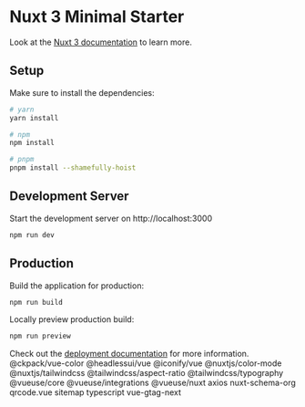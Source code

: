 # Nuxt 3 Minimal Starter

Look at the [Nuxt 3 documentation](https://nuxt.com/docs/getting-started/introduction) to learn more.

## Setup

Make sure to install the dependencies:

```bash
# yarn
yarn install

# npm
npm install

# pnpm
pnpm install --shamefully-hoist
```

## Development Server

Start the development server on http://localhost:3000

```bash
npm run dev
```

## Production

Build the application for production:

```bash
npm run build
```

Locally preview production build:

```bash
npm run preview
```

Check out the [deployment documentation](https://nuxt.com/docs/getting-started/deployment) for more information.
@ckpack/vue-color @headlessui/vue @iconify/vue @nuxtjs/color-mode @nuxtjs/tailwindcss @tailwindcss/aspect-ratio @tailwindcss/typography @vueuse/core @vueuse/integrations @vueuse/nuxt axios nuxt-schema-org qrcode.vue sitemap typescript vue-gtag-next